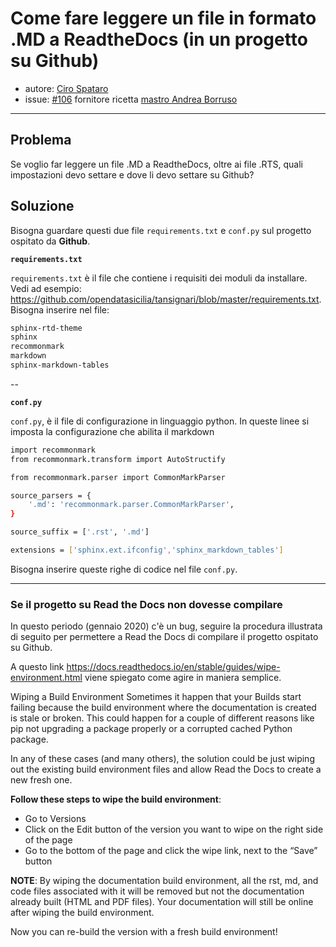 # Come fare leggere un file in formato .MD a ReadtheDocs (in un progetto su Github) 


* autore: [Ciro Spataro](https://twitter.com/cirospat)
* issue: [#106](https://github.com/opendatasicilia/tansignari/issues/106) fornitore ricetta [mastro Andrea Borruso](https://twitter.com/aborruso?lang=it)

---

## Problema

Se voglio far leggere un file .MD a ReadtheDocs, oltre ai file .RTS, quali impostazioni devo settare e dove li devo settare su Github?

## Soluzione

Bisogna guardare questi due file `requirements.txt` e `conf.py` sul progetto ospitato da **Github**.

**`requirements.txt`**

`requirements.txt` è il file che contiene i requisiti dei moduli da installare. Vedi ad esempio: https://github.com/opendatasicilia/tansignari/blob/master/requirements.txt. Bisogna inserire nel file:
```bash
sphinx-rtd-theme 
sphinx 
recommonmark 
markdown  
sphinx-markdown-tables
```
--

**`conf.py`**

`conf.py`, è il file di configurazione in linguaggio python. In queste linee si imposta la configurazione che abilita il markdown

```bash
import recommonmark
from recommonmark.transform import AutoStructify

from recommonmark.parser import CommonMarkParser

source_parsers = {
    '.md': 'recommonmark.parser.CommonMarkParser',
}

source_suffix = ['.rst', '.md']

extensions = ['sphinx.ext.ifconfig','sphinx_markdown_tables']
```
Bisogna inserire queste righe di codice nel file `conf.py`.

---

### Se il progetto su Read the Docs non dovesse compilare 
In questo periodo (gennaio 2020) c'è un bug, seguire la procedura illustrata di seguito per permettere a Read the Docs di compilare il progetto ospitato su Github.

A questo link https://docs.readthedocs.io/en/stable/guides/wipe-environment.html viene spiegato come agire in maniera semplice.

Wiping a Build Environment
Sometimes it happen that your Builds start failing because the build environment where the documentation is created is stale or broken. This could happen for a couple of different reasons like pip not upgrading a package properly or a corrupted cached Python package.

In any of these cases (and many others), the solution could be just wiping out the existing build environment files and allow Read the Docs to create a new fresh one.

**Follow these steps to wipe the build environment**:
- Go to Versions
- Click on the Edit button of the version you want to wipe on the right side of the page
- Go to the bottom of the page and click the wipe link, next to the “Save” button

**NOTE**: By wiping the documentation build environment, all the rst, md, and code files associated with it will be removed but not the documentation already built (HTML and PDF files). Your documentation will still be online after wiping the build environment.

Now you can re-build the version with a fresh build environment!
